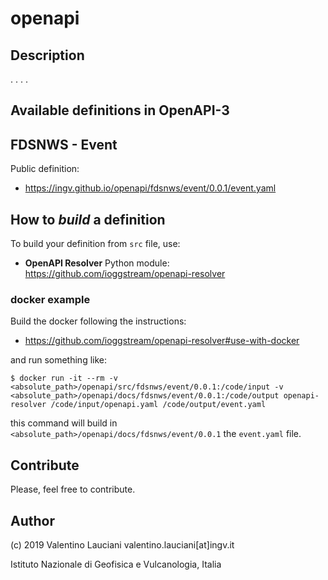 # openapi

## Description
. . . .

## Available definitions in OpenAPI-3
## FDSNWS - Event
Public definition:
- https://ingv.github.io/openapi/fdsnws/event/0.0.1/event.yaml

## How to *build* a definition
To build your definition from `src` file, use:
- **OpenAPI Resolver** Python module: https://github.com/ioggstream/openapi-resolver

### docker example
Build the docker following the instructions:
- https://github.com/ioggstream/openapi-resolver#use-with-docker

and run something like:
```
$ docker run -it --rm -v <absolute_path>/openapi/src/fdsnws/event/0.0.1:/code/input -v <absolute_path>/openapi/docs/fdsnws/event/0.0.1:/code/output openapi-resolver /code/input/openapi.yaml /code/output/event.yaml
```
this command will build in `<absolute_path>/openapi/docs/fdsnws/event/0.0.1` the `event.yaml` file.

## Contribute
Please, feel free to contribute.

## Author
(c) 2019 Valentino Lauciani valentino.lauciani[at]ingv.it

Istituto Nazionale di Geofisica e Vulcanologia, Italia
